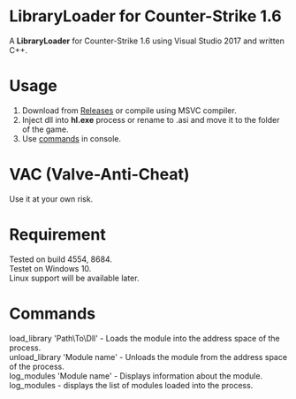 # LibraryLoader for Counter-Strike 1.6
A **LibraryLoader** for Counter-Strike 1.6 using Visual Studio 2017 and written C++.
# Usage
1. Download from [Releases](https://github.com/Dae-Moon/LibraryLoader/releases) or compile using MSVC compiler.
2. Inject dll into **hl.exe** process or rename to .asi and move it to the folder of the game.
3. Use [commands](https://github.com/Dae-Moon/LibraryLoader?tab=readme-ov-file#commands) in console.
# VAC (Valve-Anti-Cheat)
Use it at your own risk.
# Requirement
Tested on build 4554, 8684.\
Testet on Windows 10.\
Linux support will be available later.
# Commands
load_library 'Path\To\Dll' - Loads the module into the address space of the process.\
unload_library 'Module name' - Unloads the module from the address space of the process.\
log_modules 'Module name' - Displays information about the module.\
log_modules - displays the list of modules loaded into the process.
